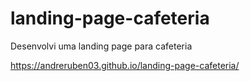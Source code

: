 # landing-page-cafeteria
Desenvolvi uma landing page para cafeteria

https://andreruben03.github.io/landing-page-cafeteria/
